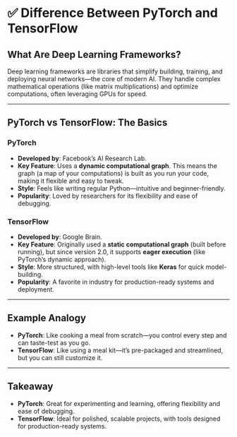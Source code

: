 # ✅ Difference Between PyTorch and TensorFlow

## What Are Deep Learning Frameworks?
Deep learning frameworks are libraries that simplify building, training, and deploying neural networks—the core of modern AI. They handle complex mathematical operations (like matrix multiplications) and optimize computations, often leveraging GPUs for speed.

---

## PyTorch vs TensorFlow: The Basics

### **PyTorch**
- **Developed by**: Facebook’s AI Research Lab.
- **Key Feature**: Uses a **dynamic computational graph**. This means the graph (a map of your computations) is built as you run your code, making it flexible and easy to tweak.
- **Style**: Feels like writing regular Python—intuitive and beginner-friendly.
- **Popularity**: Loved by researchers for its flexibility and ease of debugging.

### **TensorFlow**
- **Developed by**: Google Brain.
- **Key Feature**: Originally used a **static computational graph** (built before running), but since version 2.0, it supports **eager execution** (like PyTorch’s dynamic approach).
- **Style**: More structured, with high-level tools like **Keras** for quick model-building.
- **Popularity**: A favorite in industry for production-ready systems and deployment.

---

## Example Analogy

- **PyTorch**: Like cooking a meal from scratch—you control every step and can taste-test as you go.
- **TensorFlow**: Like using a meal kit—it’s pre-packaged and streamlined, but you can still customize it.

---

## Takeaway
- **PyTorch**: Great for experimenting and learning, offering flexibility and ease of debugging.
- **TensorFlow**: Ideal for polished, scalable projects, with tools designed for production-ready systems.